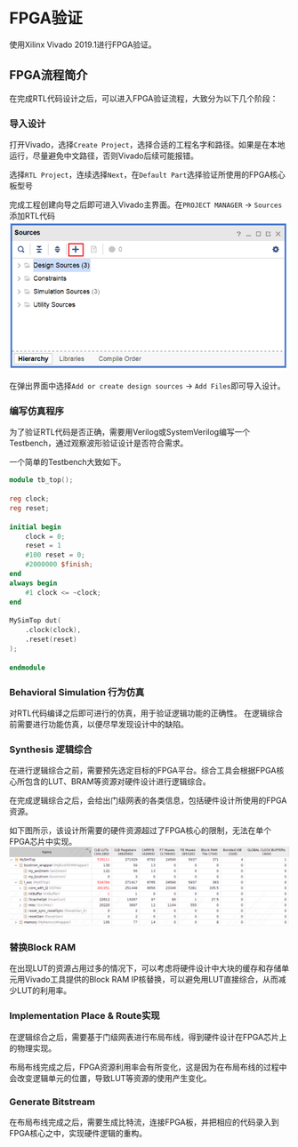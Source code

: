 # FPGA验证

使用Xilinx Vivado 2019.1进行FPGA验证。

## FPGA流程简介

在完成RTL代码设计之后，可以进入FPGA验证流程，大致分为以下几个阶段：

### 导入设计

打开Vivado，选择`Create Project`，选择合适的工程名字和路径。如果是在本地运行，尽量避免中文路径，否则Vivado后续可能报错。

选择`RTL Project`，连续选择`Next`，在`Default Part`选择验证所使用的FPGA核心板型号

完成工程创建向导之后即可进入Vivado主界面。在`PROJECT MANAGER` -> `Sources`添加RTL代码
![add_sources](./figs/vivado_sources.png)

在弹出界面中选择`Add or create design sources` -> `Add Files`即可导入设计。

### 编写仿真程序

为了验证RTL代码是否正确，需要用Verilog或SystemVerilog编写一个Testbench，通过观察波形验证设计是否符合需求。

一个简单的Testbench大致如下。
```verilog
module tb_top();

reg clock;
reg reset;

initial begin
    clock = 0;
    reset = 1
    #100 reset = 0;
    #2000000 $finish;
end
always begin
    #1 clock <= ~clock;
end 

MySimTop dut(
    .clock(clock),
    .reset(reset)
);

endmodule
```

### Behavioral Simulation 行为仿真

对RTL代码编译之后即可进行的仿真，用于验证逻辑功能的正确性。
在逻辑综合前需要进行功能仿真，以便尽早发现设计中的缺陷。

### Synthesis 逻辑综合

在进行逻辑综合之前，需要预先选定目标的FPGA平台。综合工具会根据FPGA核心所包含的LUT、BRAM等资源对硬件设计进行逻辑综合。

在完成逻辑综合之后，会给出门级网表的各类信息，包括硬件设计所使用的FPGA资源。

如下图所示，该设计所需要的硬件资源超过了FPGA核心的限制，无法在单个FPGA芯片中实现。
![hardware_resource_usage](./figs/vivado_synthesis_hardware_resource.png)

### 替换Block RAM

在出现LUT的资源占用过多的情况下，可以考虑将硬件设计中大块的缓存和存储单元用Vivado工具提供的Block RAM IP核替换，可以避免用LUT直接综合，从而减少LUT的利用率。

### Implementation Place & Route实现

在逻辑综合之后，需要基于门级网表进行布局布线，得到硬件设计在FPGA芯片上的物理实现。

布局布线完成之后，FPGA资源利用率会有所变化，这是因为在布局布线的过程中会改变逻辑单元的位置，导致LUT等资源的使用产生变化。

### Generate Bitstream

在布局布线完成之后，需要生成比特流，连接FPGA板，并把相应的代码录入到FPGA核心之中，实现硬件逻辑的重构。
